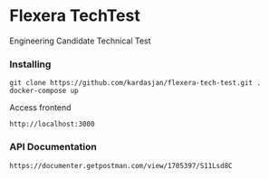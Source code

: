 # Flexera TechTest
Engineering Candidate Technical Test

### Installing
```
git clone https://github.com/kardasjan/flexera-tech-test.git .
docker-compose up
```

Access frontend

```
http://localhost:3000
```


### API Documentation
```
https://documenter.getpostman.com/view/1705397/S11Lsd8C
```
